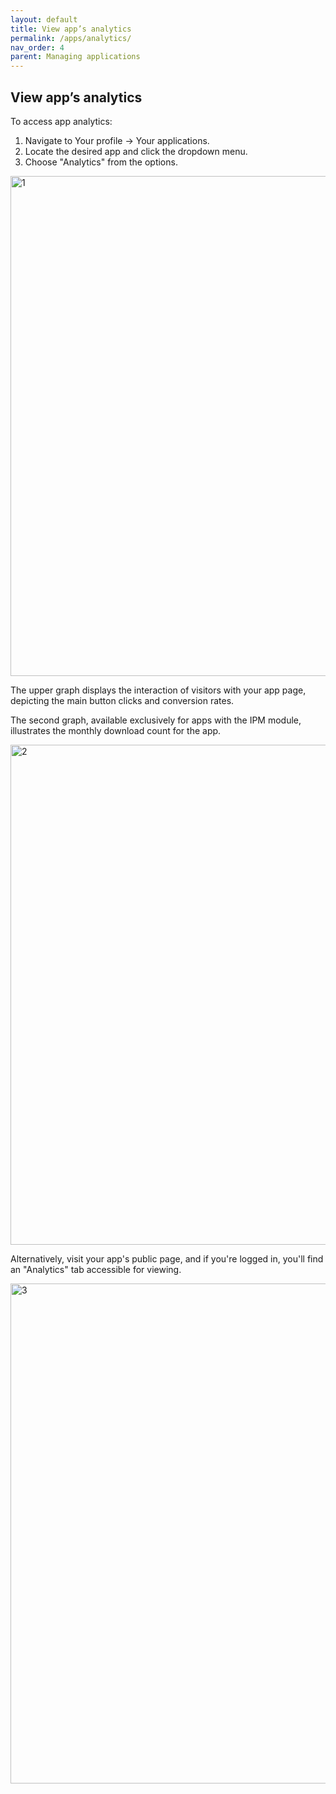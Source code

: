 ```yaml
---
layout: default
title: View app’s analytics
permalink: /apps/analytics/
nav_order: 4
parent: Managing applications
---
```


## View app’s analytics

To access app analytics:

1. Navigate to Your profile -> Your applications.
2. Locate the desired app and click the dropdown menu.
3. Choose "Analytics" from the options.

<img width="800" alt="1" src="/assets/images/apps/4-2.png">

The upper graph displays the interaction of visitors with your app page, depicting the main button clicks and conversion rates.

The second graph, available exclusively for apps with the IPM module, illustrates the monthly download count for the app.

<img width="800" alt="2" src="/assets/images/apps/5-2.png">

Alternatively, visit your app's public page, and if you're logged in, you'll find an "Analytics" tab accessible for viewing.

<img width="800" alt="3" src="/assets/images/apps/8.png">
